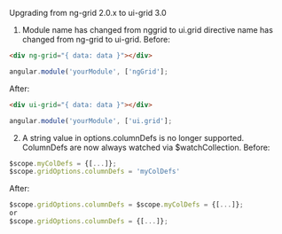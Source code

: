 Upgrading from ng-grid 2.0.x to ui-grid 3.0

1. Module name has changed from nggrid to ui.grid
   directive name has changed from ng-grid to ui-grid. Before:
```html
<div ng-grid="{ data: data }"></div>
```
```javascript
angular.module('yourModule', ['ngGrid'];
```

After:
```html
<div ui-grid="{ data: data }"></div>
```
```javascript
angular.module('yourModule', ['ui.grid'];
```

2. A string value in options.columnDefs is no longer supported.  ColumnDefs are now always watched via $watchCollection. Before:
```javascript
$scope.myColDefs = {[...]};
$scope.gridOptions.columnDefs = 'myColDefs'
```

After:
```javascript
$scope.gridOptions.columnDefs = $scope.myColDefs = {[...]};
or 
$scope.gridOptions.columnDefs = {[...]};
```
